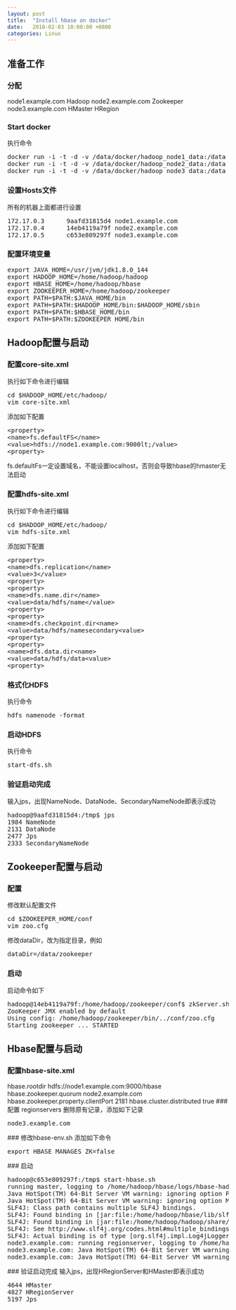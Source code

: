 ```yaml
---
layout: post
title:  "Install hbase on docker"
date:   2018-02-03 10:00:00 +0800
categories: Linux
---
```


## 准备工作
### 分配
node1.example.com Hadoop
node2.example.com Zookeeper
node3.example.com HMaster HRegion

### Start docker 
执行命令
<pre>
docker run -i -t -d -v /data/docker/hadoop_node1_data:/data sunjie310110/hadoop
docker run -i -t -d -v /data/docker/hadoop_node2_data:/data sunjie310110/hadoop
docker run -i -t -d -v /data/docker/hadoop_node3_data:/data sunjie310110/hadoop
</pre>

### 设置Hosts文件
所有的机器上面都进行设置
<pre>
172.17.0.3      9aafd31815d4 node1.example.com
172.17.0.4      14eb4119a79f node2.example.com
172.17.0.5      c653e809297f node3.example.com
</pre>

### 配置环境变量
<pre>
export JAVA_HOME=/usr/jvm/jdk1.8.0_144
export HADOOP_HOME=/home/hadoop/hadoop
export HBASE_HOME=/home/hadoop/hbase
export ZOOKEEPER_HOME=/home/hadoop/zookeeper
export PATH=$PATH:$JAVA_HOME/bin
export PATH=$PATH:$HADOOP_HOME/bin:$HADOOP_HOME/sbin
export PATH=$PATH:$HBASE_HOME/bin
export PATH=$PATH:$ZOOKEEPER_HOME/bin
</pre>

## Hadoop配置与启动
### 配置core-site.xml
执行如下命令进行编辑
<pre>
cd $HADOOP_HOME/etc/hadoop/
vim core-site.xml
</pre>
添加如下配置
<pre>
&lt;property&gt;
&lt;name&gt;fs.defaultFS&lt;/name&gt;
&lt;value&gt;hdfs://node1.example.com:9000lt;/value&gt;
&lt;property&gt;
</pre>
fs.defaultFs一定设置域名，不能设置localhost，否则会导致hbase的hmaster无法启动

### 配置hdfs-site.xml
执行如下命令进行编辑
<pre>
cd $HADOOP_HOME/etc/hadoop/
vim hdfs-site.xml
</pre>
添加如下配置
<pre>
&lt;property&gt;
&lt;name&gt;dfs.replication&lt;/name&gt;
&lt;value&gt;3&lt;/value&gt;
&lt;property&gt;
&lt;property&gt;
&lt;name&gt;dfs.name.dir&lt;/name&gt;
&lt;value&gt;data/hdfs/name&lt;/value&gt;
&lt;property&gt;
&lt;property&gt;
&lt;name&gt;dfs.checkpoint.dir&lt;name&gt;
&lt;value&gt;data/hdfs/namesecondary&lt;value&gt;
&lt;property&gt;
&lt;property&gt;
&lt;name&gt;dfs.data.dir&lt;name&gt;
&lt;value&gt;data/hdfs/data&lt;value&gt;
&lt;property&gt;
</pre>

### 格式化HDFS
执行命令
<pre>
hdfs namenode -format
</pre>

### 启动HDFS
执行命令
<pre>
start-dfs.sh
</pre>

### 验证启动完成
输入jps，出现NameNode、DataNode、SecondaryNameNode即表示成功
<pre>
hadoop@9aafd31815d4:/tmp$ jps
1984 NameNode
2131 DataNode
2477 Jps
2333 SecondaryNameNode
</pre>


## Zookeeper配置与启动
### 配置
修改默认配置文件
<pre>
cd $ZOOKEEPER_HOME/conf
vim zoo.cfg
</pre>
修改dataDir，改为指定目录，例如
<pre>
dataDir=/data/zookeeper
</pre>

### 启动
启动命令如下
<pre>
hadoop@14eb4119a79f:/home/hadoop/zookeeper/conf$ zkServer.sh start
ZooKeeper JMX enabled by default
Using config: /home/hadoop/zookeeper/bin/../conf/zoo.cfg
Starting zookeeper ... STARTED
</pre>

## Hbase配置与启动
### 配置hbase-site.xml
<property>
<name>hbase.rootdir</name>
<value>hdfs://node1.example.com:9000/hbase</value>
</property>
<property>
<name>hbase.zookeeper.quorum</name>
<value>node2.example.com</value>
</property>
<property>
<name>hbase.zookeeper.property.clientPort</name>
<value>2181</value>
</property>
<property>
<name>hbase.cluster.distributed</name>
<value>true</value>
</property>
### 配置 regionservers
删除原有记录，添加如下记录
<pre>
node3.example.com
</pre>
### 修改hbase-env.sh
添加如下命令
<pre>
export HBASE_MANAGES_ZK=false
</pre>
### 启动
<pre>
hadoop@c653e809297f:/tmp$ start-hbase.sh 
running master, logging to /home/hadoop/hbase/logs/hbase-hadoop-master-c653e809297f.out
Java HotSpot(TM) 64-Bit Server VM warning: ignoring option PermSize=128m; support was removed in 8.0
Java HotSpot(TM) 64-Bit Server VM warning: ignoring option MaxPermSize=128m; support was removed in 8.0
SLF4J: Class path contains multiple SLF4J bindings.
SLF4J: Found binding in [jar:file:/home/hadoop/hbase/lib/slf4j-log4j12-1.7.10.jar!/org/slf4j/impl/StaticLoggerBinder.class]
SLF4J: Found binding in [jar:file:/home/hadoop/hadoop/share/hadoop/common/lib/slf4j-log4j12-1.7.25.jar!/org/slf4j/impl/StaticLoggerBinder.class]
SLF4J: See http://www.slf4j.org/codes.html#multiple_bindings for an explanation.
SLF4J: Actual binding is of type [org.slf4j.impl.Log4jLoggerFactory]
node3.example.com: running regionserver, logging to /home/hadoop/hbase/logs/hbase-hadoop-regionserver-c653e809297f.out
node3.example.com: Java HotSpot(TM) 64-Bit Server VM warning: ignoring option PermSize=128m; support was removed in 8.0
node3.example.com: Java HotSpot(TM) 64-Bit Server VM warning: ignoring option MaxPermSize=128m; support was removed in 8.0
</pre>
### 验证启动完成
输入jps，出现HRegionServer和HMaster即表示成功
<pre>
4644 HMaster
4827 HRegionServer
5197 Jps
</pre>
